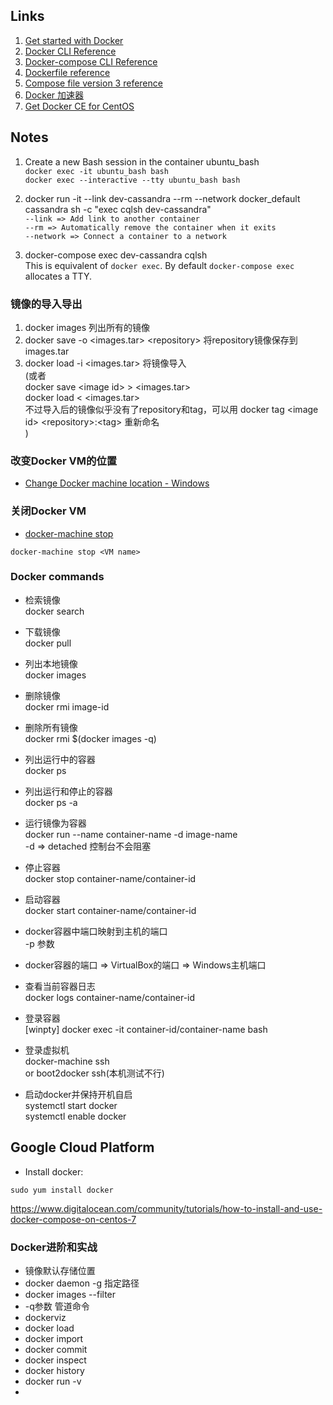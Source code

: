 ## Links ##
1. [Get started with Docker](https://docs.docker.com/get-started/)  
2. [Docker CLI Reference](https://docs.docker.com/engine/reference/commandline/cli/)  
3. [Docker-compose CLI Reference](https://docs.docker.com/compose/reference/overview/)
4. [Dockerfile reference](https://docs.docker.com/engine/reference/builder/)
5. [Compose file version 3 reference](https://docs.docker.com/compose/compose-file/)
6. [Docker 加速器](http://guide.daocloud.io/dcs/daocloud-9153151.html)
7. [Get Docker CE for CentOS](https://docs.docker.com/install/linux/docker-ce/centos/)


## Notes ##
1. Create a new Bash session in the container ubuntu_bash  
`docker exec -it ubuntu_bash bash`  
`docker exec --interactive --tty ubuntu_bash bash`

2. docker run -it --link dev-cassandra --rm --network docker_default cassandra sh -c "exec cqlsh dev-cassandra"  
`--link => Add link to another container`  
`--rm => Automatically remove the container when it exits`  
`--network => Connect a container to a network`  

3. docker-compose exec dev-cassandra cqlsh  
This is equivalent of `docker exec`. By default `docker-compose exec` allocates a TTY.

### 镜像的导入导出
1. docker images 列出所有的镜像  
2. docker save -o \<images.tar\> \<repository\> 将repository镜像保存到images.tar  
3. docker load -i <images.tar> 将镜像导入  
(或者  
   docker save \<image id\> \> \<images.tar\>  
   docker load \< \<images.tar\>  
   不过导入后的镜像似乎没有了repository和tag，可以用 docker tag \<image id\> \<repository\>:\<tag\> 重新命名  
)  

### 改变Docker VM的位置
+ [Change Docker machine location - Windows](https://stackoverflow.com/q/33933107/4983501)

### 关闭Docker VM
+ [docker-machine stop](https://docs.docker.com/machine/reference/stop/)
```
docker-machine stop <VM name>
```

### Docker commands
+ 检索镜像  
docker search <redis>  
  
+ 下载镜像  
docker pull <redis>  
  
+ 列出本地镜像  
docker images  
  
+ 删除镜像  
docker rmi image-id  
  
+ 删除所有镜像  
docker rmi $(docker images -q)  
  
+ 列出运行中的容器  
docker ps  
  
+ 列出运行和停止的容器  
docker ps -a  
  
+ 运行镜像为容器  
docker run --name container-name -d image-name  
-d => detached 控制台不会阻塞  
  
+ 停止容器  
docker stop container-name/container-id  
  
+ 启动容器  
docker start container-name/container-id  
  
+ docker容器中端口映射到主机的端口  
-p 参数  
  
+ docker容器的端口 => VirtualBox的端口 => Windows主机端口  
  
+ 查看当前容器日志  
docker logs container-name/container-id  
  
+ 登录容器  
[winpty] docker exec -it container-id/container-name bash  
  
+ 登录虚拟机  
docker-machine ssh  
or boot2docker ssh(本机测试不行)  
  
+ 启动docker并保持开机自启  
systemctl start docker  
systemctl enable docker  


## Google Cloud Platform
+ Install docker:
```
sudo yum install docker
```

https://www.digitalocean.com/community/tutorials/how-to-install-and-use-docker-compose-on-centos-7

### Docker进阶和实战
+ 镜像默认存储位置
+ docker daemon -g 指定路径
+ docker images --filter
+ -q参数 管道命令
+ dockerviz
+ docker load
+ docker import
+ docker commit
+ docker inspect
+ docker history
+ docker run -v
+ 



















